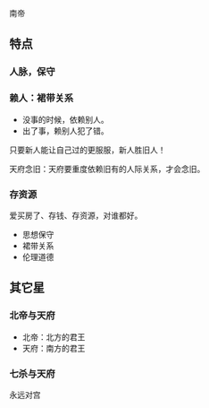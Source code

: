 南帝

## 特点

### **人脉**，保守

### **赖人**：裙带关系
- 没事的时候，依赖别人。
- 出了事，赖别人犯了错。


只要新人能让自己过的更服服，新人胜旧人！

天府念旧：天府要重度依赖旧有的人际关系，才会念旧。

### 存资源

爱买房了、存钱、存资源，对谁都好。

- 思想保守
- 裙带关系
- 伦理道德


## 其它星
### 北帝与天府

- 北帝：北方的君王
- 天府：南方的君王
### 七杀与天府

永远对宫


